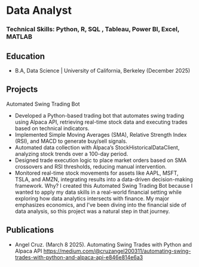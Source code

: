 # Data Analyst

### Technical Skills: Python, R, SQL , Tableau, Power BI, Excel, MATLAB

## Education
- B.A, Data Science | University of California, Berkeley (December 2025)
  
## Projects
Automated Swing Trading Bot
- Developed a Python-based trading bot that automates swing trading using Alpaca API, retrieving real-time stock data and executing trades based on technical indicators.
- Implemented Simple Moving Averages (SMA), Relative Strength Index (RSI), and MACD to generate buy/sell signals.
- Automated data collection with Alpaca’s StockHistoricalDataClient, analyzing stock trends over a 100-day period.
- Designed trade execution logic to place market orders based on SMA crossovers and RSI thresholds, reducing manual intervention.
- Monitored real-time stock movements for assets like AAPL, MSFT, TSLA, and AMZN, integrating results into a data-driven decision-making framework.
Why?
I created this Automated Swing Trading Bot because I wanted to apply my data skills in a real-world financial setting while exploring how data analytics intersects with finance. My major emphasizes economics, and I’ve been diving into the financial side of data analysis, so this project was a natural step in that journey.
## Publications
- Angel Cruz. (March 8 2025). Automating Swing Trades with Python and Alpaca API https://medium.com/@cruzangel200311/automating-swing-trades-with-python-and-alpaca-api-e846e814e6a3
